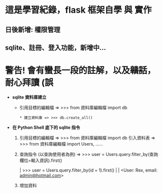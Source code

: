 # 這是學習紀錄，flask 框架自學 與 實作
## 日後新增: 權限管理
## sqlite、註冊、登入功能，新增中...
# 警告! 會有蠻長一段的註解，以及~~贛話~~，耐心拜讀 (誤

* **sqlite 資料庫建立**
  * 引用目標的編輯檔 => >>> from 資料庫編輯檔 import db
        
        * 建立資料庫 => >>> db.create_all()

* **在 Python Shell 底下的 sqlite 指令**
    1. 引用目標的編輯檔 => >>> from 資料庫編輯檔 import db
               引入資料表 => >>> from 資料庫編輯檔 import Users, ......
    
    2. 查詢指令 (以查詢使用者為例) => >>> user = Users.query.filter_by(查詢欄位=輸入資訊).first()
        
        | >>> user = Users.query.filter_by(id = 1).first()
        |
        | <User: Rex, email: admin@hotmail.com>

    3. 增加資料